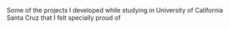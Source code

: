 Some of the projects I developed while studying in University of California Santa Cruz that I felt specially proud of
